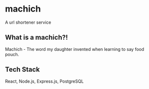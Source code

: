 # machich
A url shortener service

## What is a machich?!
Machich - The word my daughter invented when learning to say food pouch.

## Tech Stack
React, Node.js, Express.js, PostgreSQL
